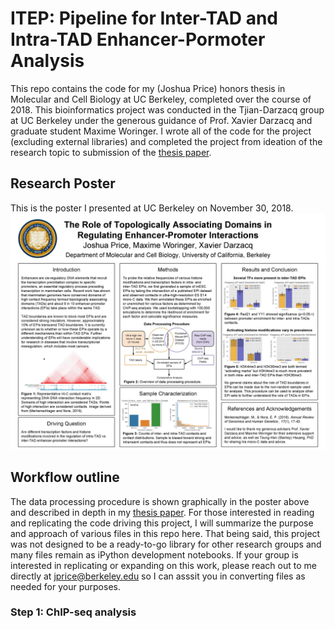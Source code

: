# ITEP: Pipeline for Inter-TAD and Intra-TAD Enhancer-Pormoter Analysis
This repo contains the code for my (Joshua Price) honors thesis in Molecular and Cell Biology at UC Berkeley, completed over the course of 2018. This bioinformatics project was conducted in the Tjian-Darzacq group at UC Berkeley under the generous guidance of Prof. Xavier Darzacq and graduate student Maxime Woringer. I wrote all of the code for the project (excluding external libraries) and completed the project from ideation of the research topic to submission of the [thesis paper](thesis.pdf).

## Research Poster
This is the poster I presented at UC Berkeley on November 30, 2018.
![Alt text](poster.jpg?raw=true "ITEP Poster")

## Workflow outline
The data processing procedure is shown graphically in the poster above and described in depth in my [thesis paper](thesis.pdf). For those interested in reading and replicating the code driving this project, I will summarize the purpose and approach of various files in this repo here. That being said, this project was not designed to be a ready-to-go library for other research groups and many files remain as iPython development notebooks. If your group is interested in replicating or expanding on this work, please reach out to me directly at jprice@berkeley.edu so I can asssit you in converting files as needed for your purposes.

### Step 1: ChIP-seq analysis

